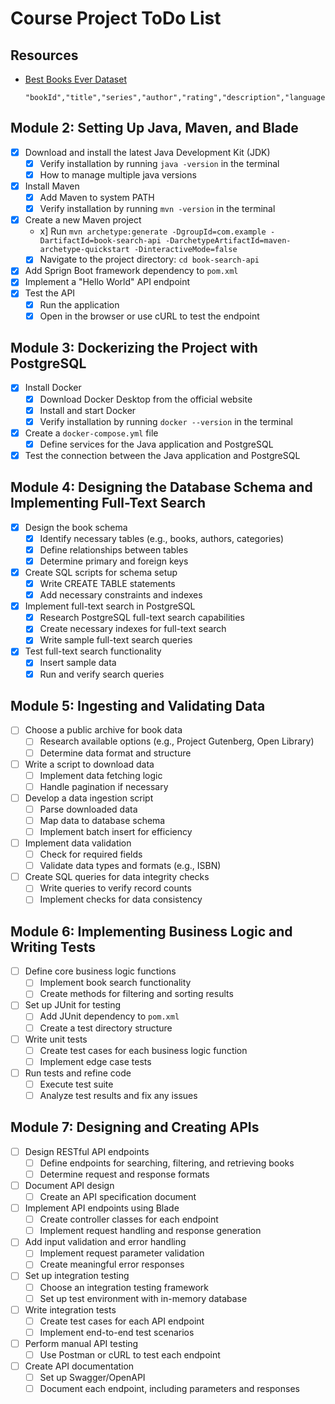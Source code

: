 # Course Project ToDo List

## Resources

- [Best Books Ever Dataset](https://github.com/scostap/goodreads_bbe_dataset/blob/main/Best_Books_Ever_dataset/books_1.Best_Books_Ever.csv)
  ```
  "bookId","title","series","author","rating","description","language","isbn","genres","characters","bookFormat","edition","pages","publisher","publishDate","firstPublishDate","awards","numRatings","ratingsByStars","likedPercent","setting","coverImg","bbeScore","bbeVotes","price"
  ```

## Module 2: Setting Up Java, Maven, and Blade

- [x] Download and install the latest Java Development Kit (JDK)
  - [x] Verify installation by running `java -version` in the terminal
  - [x] How to manage multiple java versions
- [x] Install Maven
  - [x] Add Maven to system PATH
  - [x] Verify installation by running `mvn -version` in the terminal
- [x] Create a new Maven project
  - x] Run `mvn archetype:generate -DgroupId=com.example -DartifactId=book-search-api -DarchetypeArtifactId=maven-archetype-quickstart -DinteractiveMode=false`
  - [x] Navigate to the project directory: `cd book-search-api`
- [x] Add Sprign Boot framework dependency to `pom.xml`
- [x] Implement a "Hello World" API endpoint
- [x] Test the API
  - [x] Run the application
  - [x] Open in the browser or use cURL to test the endpoint

## Module 3: Dockerizing the Project with PostgreSQL

- [x] Install Docker
  - [x] Download Docker Desktop from the official website
  - [x] Install and start Docker
  - [x] Verify installation by running `docker --version` in the terminal
- [x] Create a `docker-compose.yml` file
  - [x] Define services for the Java application and PostgreSQL
- [x] Test the connection between the Java application and PostgreSQL

## Module 4: Designing the Database Schema and Implementing Full-Text Search

- [x] Design the book schema
  - [x] Identify necessary tables (e.g., books, authors, categories)
  - [x] Define relationships between tables
  - [x] Determine primary and foreign keys
- [x] Create SQL scripts for schema setup
  - [x] Write CREATE TABLE statements
  - [x] Add necessary constraints and indexes
- [x] Implement full-text search in PostgreSQL
  - [x] Research PostgreSQL full-text search capabilities
  - [x] Create necessary indexes for full-text search
  - [x] Write sample full-text search queries
- [x] Test full-text search functionality
  - [x] Insert sample data
  - [x] Run and verify search queries

## Module 5: Ingesting and Validating Data

- [ ] Choose a public archive for book data
  - [ ] Research available options (e.g., Project Gutenberg, Open Library)
  - [ ] Determine data format and structure
- [ ] Write a script to download data
  - [ ] Implement data fetching logic
  - [ ] Handle pagination if necessary
- [ ] Develop a data ingestion script
  - [ ] Parse downloaded data
  - [ ] Map data to database schema
  - [ ] Implement batch insert for efficiency
- [ ] Implement data validation
  - [ ] Check for required fields
  - [ ] Validate data types and formats (e.g., ISBN)
- [ ] Create SQL queries for data integrity checks
  - [ ] Write queries to verify record counts
  - [ ] Implement checks for data consistency

## Module 6: Implementing Business Logic and Writing Tests

- [ ] Define core business logic functions
  - [ ] Implement book search functionality
  - [ ] Create methods for filtering and sorting results
- [ ] Set up JUnit for testing
  - [ ] Add JUnit dependency to `pom.xml`
  - [ ] Create a test directory structure
- [ ] Write unit tests
  - [ ] Create test cases for each business logic function
  - [ ] Implement edge case tests
- [ ] Run tests and refine code
  - [ ] Execute test suite
  - [ ] Analyze test results and fix any issues

## Module 7: Designing and Creating APIs

- [ ] Design RESTful API endpoints
  - [ ] Define endpoints for searching, filtering, and retrieving books
  - [ ] Determine request and response formats
- [ ] Document API design
  - [ ] Create an API specification document
- [ ] Implement API endpoints using Blade
  - [ ] Create controller classes for each endpoint
  - [ ] Implement request handling and response generation
- [ ] Add input validation and error handling
  - [ ] Implement request parameter validation
  - [ ] Create meaningful error responses
- [ ] Set up integration testing
  - [ ] Choose an integration testing framework
  - [ ] Set up test environment with in-memory database
- [ ] Write integration tests
  - [ ] Create test cases for each API endpoint
  - [ ] Implement end-to-end test scenarios
- [ ] Perform manual API testing
  - [ ] Use Postman or cURL to test each endpoint
- [ ] Create API documentation
  - [ ] Set up Swagger/OpenAPI
  - [ ] Document each endpoint, including parameters and responses